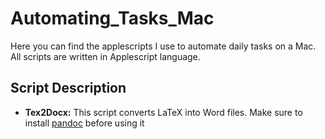 # Automating_Tasks_Mac
Here you can find the applescripts I use to automate daily tasks on a Mac. All scripts are written in Applescript language.

## Script Description
* **Tex2Docx:** This script converts LaTeX into Word files. Make sure to install [pandoc](https://pandoc.org/installing.html) before using it
